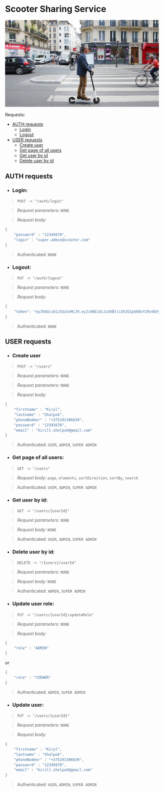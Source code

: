 # **Scooter Sharing Service**
![img_1.png](img_1.png)

Requests:
- [AUTH requests](#auth-requests)
    - [Login](#login)
    - [Logout](#logout)
- [USER requests](#user-requests)
    - [Create user](#create-user)
    - [Get page of all users](#get-page-of-all-users)
    - [Get user by id](#get-user-by-id)
    - [Delete user by id](#gelete-user-by-id)

## AUTH requests
- ### Login:

> `POST -> "/auth/login"`

>_Request parameters:_ `NONE`

>_Request body:_
```java
{
    "password" : "12345678",
    "login" : "super.admin@scooter.com"
}
```
>Authenticated: `NONE`


- ### Logout:

> `PUT -> "/auth/logout"`

>_Request parameters:_ `NONE`

>_Request body:_
```java
{
    "token": "eyJhbGciOiJIUzUxMiJ9.eyJzdWIiOiJzdXBlci5hZG1pbkBzY29vdGVyLmNvbSIsImV4cCI6MTYyNzM4NzAyMX0.HnViKzhdiv8ek0PzrK35KiKSZB9C5XRbRvHZlVdZHVdDSsSrAx4PlhZxP5Wc6RsWv3T7pJJFcWqtuiWnXPbOHQ"
}
```
>Authenticated: `NONE`


## USER requests
- ### Create user
> `POST -> "/users"`

>_Request parameters:_ `NONE`

>_Request parameters:_ `NONE`

>_Request body:_
```java
{
    "firstname" : "Kiryl",
    "lastname" : "Shalpuk",
    "phoneNumber" : "+375291306639",
    "password" : "12345678",
    "email" : "kirill.shelpuk@gmail.com"
}
```
>Authenticated: `USER`, `ADMIN`, `SUPER ADMIN`

- ### Get page of all users:
> `GET -> "/users"`

>_Request body:_ `page`, `elements`, `sortDirection`, `sortBy`, `search` 

>Authenticated: `USER`, `ADMIN`, `SUPER ADMIN`


- ### Get user by id:
> `GET -> "/users/{userId}"`

>_Request parameters:_ `NONE`

>_Request body:_ `NONE`

>Authenticated: `USER`, `ADMIN`, `SUPER ADMIN`


- ### Delete user by id:
> `DELETE -> "/{users{/userId"`

>_Request parameters:_ `NONE`

>_Request body:_ `NONE`

>Authenticated: `ADMIN`, `SUPER ADMIN`


- ### Update user role:
> `PUT -> "/users/{userId}/updateRole"`

>_Request parameters:_ `NONE`

>_Request body:_
```java
{
    "role" : "ADMIN"
}
```
or
```java
{
    "role" : "VIEWER"
}
```

>Authenticated: `ADMIN`, `SUPER ADMIN`

- ### Update user:
> `PUT -> "/users/{userId}"`

>_Request parameters:_ `NONE`

>_Request body:_
```java
{
    "firstname" : "Kiryl",
    "lastname" : "Shalpuk",
    "phoneNumber" : "+375291306639",
    "password" : "12345678",
    "email" : "kirill.shelpuk@gmail.com"
}
```

>Authenticated: `USER`, `ADMIN`, `SUPER ADMIN`
